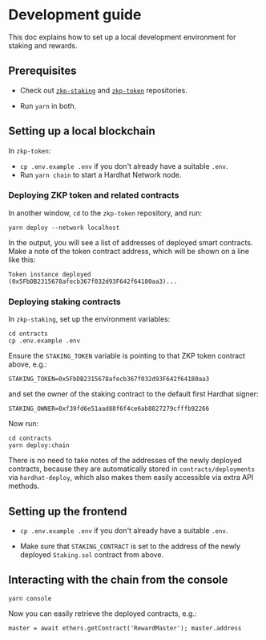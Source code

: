 # Development guide

This doc explains how to set up a local development environment for
staking and rewards.

## Prerequisites

- Check out
  [`zkp-staking`](https://github.com/pantherprotocol/zkp-staking) and
  [`zkp-token`](https://github.com/pantherprotocol/zkp-token) repositories.

- Run `yarn` in both.

## Setting up a local blockchain

In `zkp-token`:

- `cp .env.example .env` if you don't already have a suitable `.env`.
- Run `yarn chain` to start a Hardhat Network node.

### Deploying ZKP token and related contracts

In another window, `cd` to the `zkp-token` repository, and run:

    yarn deploy --network localhost

In the output, you will see a list of addresses of deployed smart
contracts.  Make a note of the token contract address, which will
be shown on a line like this:

    Token instance deployed (0x5FbDB2315678afecb367f032d93F642f64180aa3)...

### Deploying staking contracts

In `zkp-staking`, set up the environment variables:

    cd ontracts
    cp .env.example .env

Ensure the `STAKING_TOKEN` variable is pointing to that ZKP token
contract above, e.g.:

    STAKING_TOKEN=0x5FbDB2315678afecb367f032d93F642f64180aa3

and set the owner of the staking contract to the default first Hardhat
signer:

    STAKING_OWNER=0xf39fd6e51aad88f6f4ce6ab8827279cfffb92266

Now run:

    cd contracts
    yarn deploy:chain

There is no need to take notes of the addresses of the newly deployed
contracts, because they are automatically stored in
`contracts/deployments` via `hardhat-deploy`, which also makes them
easily accessible via extra API methods.

## Setting up the frontend

- `cp .env.example .env` if you don't already have a suitable `.env`.

- Make sure that `STAKING_CONTRACT` is set to the address of the newly
  deployed `Staking.sol` contract from above.

## Interacting with the chain from the console

    yarn console

Now you can easily retrieve the deployed contracts, e.g.:

    master = await ethers.getContract('RewardMaster'); master.address
